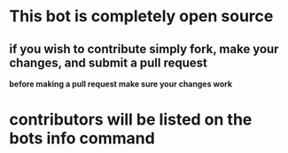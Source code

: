 # This bot is completely open source
## if you wish to contribute simply fork, make your changes, and submit a pull request
**before making a pull request make sure your changes work**
# contributors will be listed on the bots info command
